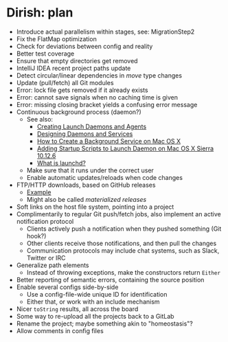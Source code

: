 # Dirish: plan

* Introduce actual parallelism within stages, see: MigrationStep2
* Fix the FlatMap optimization
* Check for deviations between config and reality
* Better test coverage
* Ensure that empty directories get removed
* IntelliJ IDEA recent project paths update
* Detect circular/linear dependencies in _move_ type changes
* Update (pull/fetch) all Git modules
* Error: lock file gets removed if it already exists
* Error: cannot save signals when no caching time is given
* Error: missing closing bracket yields a confusing error message
* Continuous background process (daemon?)
  * See also:
    * [Creating Launch Daemons and Agents](https://developer.apple.com/library/content/documentation/MacOSX/Conceptual/BPSystemStartup/Chapters/CreatingLaunchdJobs.html)
    * [Designing Daemons and Services](https://developer.apple.com/library/content/documentation/MacOSX/Conceptual/BPSystemStartup/Chapters/DesigningDaemons.html)
    * [How to Create a Background Service on Mac OS X](http://www.codepool.biz/how-to-create-a-background-service-on-mac-os-x.html)
    * [Adding Startup Scripts to Launch Daemon on Mac OS X Sierra 10.12.6](https://medium.com/@fahimhossain_16989/adding-startup-scripts-to-launch-daemon-on-mac-os-x-sierra-10-12-6-7e0318c74de1)
    * [What is launchd?](http://www.launchd.info/)
  * Make sure that it runs under the correct user
  * Enable automatic updates/reloads when code changes
* FTP/HTTP downloads, based on GitHub releases
  * [Example](https://github.com/scala/scala/releases.atom)
  * Might also be called _materialized releases_
* Soft links on the host file system, pointing into a project
* Complimentarily to regular Git push/fetch jobs, also implement an active notification protocol
  * Clients actively push a notification when they pushed something (Git hook?)
  * Other clients receive those notifications, and then pull the changes
  * Communication protocols may include chat systems, such as Slack, Twitter or IRC
* Generalize path elements
  * Instead of throwing exceptions, make the constructors return `Either`
* Better reporting of semantic errors, containing the source position
* Enable several configs side-by-side
  * Use a config-file-wide unique ID for identification
  * Either that, or work with an include mechanism
* Nicer `toString` results, all across the board
* Some way to re-upload all the projects back to a GitLab
* Rename the project; maybe something akin to "homeostasis"?
* Allow comments in config files
